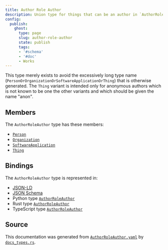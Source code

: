 ```yaml
---
title: Author Role Author
description: Union type for things that can be an author in `AuthorRole`.
config:
  publish:
    ghost:
      type: page
      slug: author-role-author
      state: publish
      tags:
      - '#schema'
      - '#doc'
      - Works
---
```


This type merely exists to avoid the excessively long type name
(`PersonOrOrganizationOrSoftwareApplicationOrThing`) that is otherwise generated.
The `Thing` variant is intended only for anonymous authors which is not known to
be one the other variants and which should be given the name "anon".


## Members

The `AuthorRoleAuthor` type has these members:

- [`Person`](https://stencila.ghost.io/docs/reference/schema/person)
- [`Organization`](https://stencila.ghost.io/docs/reference/schema/organization)
- [`SoftwareApplication`](https://stencila.ghost.io/docs/reference/schema/software-application)
- [`Thing`](https://stencila.ghost.io/docs/reference/schema/thing)

## Bindings

The `AuthorRoleAuthor` type is represented in:

- [JSON-LD](https://stencila.org/AuthorRoleAuthor.jsonld)
- [JSON Schema](https://stencila.org/AuthorRoleAuthor.schema.json)
- Python type [`AuthorRoleAuthor`](https://github.com/stencila/stencila/blob/main/python/python/stencila/types/author_role_author.py)
- Rust type [`AuthorRoleAuthor`](https://github.com/stencila/stencila/blob/main/rust/schema/src/types/author_role_author.rs)
- TypeScript type [`AuthorRoleAuthor`](https://github.com/stencila/stencila/blob/main/ts/src/types/AuthorRoleAuthor.ts)

## Source

This documentation was generated from [`AuthorRoleAuthor.yaml`](https://github.com/stencila/stencila/blob/main/schema/AuthorRoleAuthor.yaml) by [`docs_types.rs`](https://github.com/stencila/stencila/blob/main/rust/schema-gen/src/docs_types.rs).
